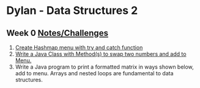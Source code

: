 # Dylan - Data Structures 2

## Week 0 [Notes/Challenges](https://github.com/nighthawkcoders/nighthawk_csa/wiki/Tri-3:-Tech-Talk-0---Data-Structures)
1. [Create Hashmap menu with try and catch function](https://github.com/dylanroman/DataStruc2/blob/master/src/main.java)
2. [Write a Java Class with Method(s) to swap two numbers and add to Menu.](https://github.com/dylanroman/DataStruc2/blob/master/src/swapper.java) 
3. Write a Java program to print a formatted matrix in ways shown below, add to menu. Arrays and nested loops are fundamental to data structures.